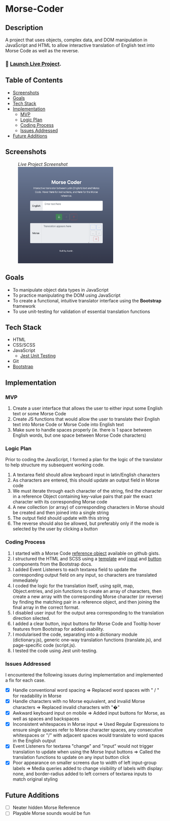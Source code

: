 # Morse-Coder

## Description

A project that uses objects, complex data, and DOM manipulation in JavaScript and HTML to allow interactive translation of English text into Morse Code as well as the reverse.

### 🚀 [Launch Live Project](https://austnly.github.io/morse-coder/).

## Table of Contents

-   [Screenshots](#screenshots)
-   [Goals](#goals)
-   [Tech Stack](#tech-stack)
-   [Implementation](#implementation)
    -   [MVP](#mvp)
    -   [Logic Plan](#logic-plan)
    -   [Coding Process](#code)
    -   [Issues Addressed](#issues-addressed)
-   [Future Additions](#future-additions)

## Screenshots

<figure>
<figcaption><i>Live Project Screenshot</i></figcaption>
<img src="./img/final.png" width="300px" alt="Live Project Screenshot" />
</figure>

## Goals

-   To manipulate object data types in JavaScript
-   To practice manipulating the DOM using JavaScript
-   To create a functional, intuitive translator interface using the **Bootstrap** framework
-   To use unit-testing for validation of essential translation functions

## Tech Stack

-   HTML
-   CSS/SCSS
-   JavaScript
    -   [Jest Unit Testing](https://jestjs.io)
-   Git
-   [Bootstrap](https://getbootstrap.com)

## Implementation

### MVP

1. Create a user interface that allows the user to either input some English text or some Morse Code
1. Create JS functions that would allow the user to translate their English text into Morse Code or Morse Code into English text
1. Make sure to handle spaces properly (ie. there is 1 space between English words, but one space between Morse Code characters)

### Logic Plan

Prior to coding the JavaScript, I formed a plan for the logic of the translator to help structure my subsequent working code.

1. A textarea field should allow keyboard input in latin/English characters
1. As characters are entered, this should update an output field in Morse code
1. We must iterate through each character of the string, find the character in a reference Object containing key-value pairs that pair the exact character with its corresponding Morse code
1. A new collection (or array) of corresponding characters in Morse should be created and then joined into a single string
1. The output field should update with this string
1. The reverse should also be allowed, but preferably only if the mode is selected by the user by clicking a button

### Coding Process

1. I started with a Morse Code [reference object](https://gist.github.com/mohayonao/094c71af14fe4791c5dd) available on github gists.
1. I structured the HTML and SCSS using a [template](https://getbootstrap.com/docs/5.1/examples/heroes/) and [input](https://getbootstrap.com/docs/5.1/forms/input-group/) and [button](https://getbootstrap.com/docs/5.1/components/buttons/) components from the Bootstrap docs.
1. I added Event Listeners to each textarea field to update the corresponding output field on any input, so characters are translated immediately
1. I coded the logic for the translation itself, using split, map, Object.entries, and join functions to create an array of characters, then create a new array with the corresponding Morse character (or reverse) by finding the matching pair in a reference object, and then joining the final array in the correct format.
1. I disabled user input for the output area corresponding to the translation direction silected.
1. I added a clear button, input buttons for Morse Code and Tooltip hover features from Bootstrap for added usability.
1. I modularised the code, separating into a dictionary module (dictionary.js), generic one-way translation functions (translate.js), and page-specific code (script.js).
1. I tested the code using Jest unit-testing.

### Issues Addressed

I encountered the following issues during implementation and implemented a fix for each case.

-   [x] Handle conventional word spacing => Replaced word spaces with " / " for readability in Morse
-   [x] Handle characters with no Morse equivalent, and invalid Morse characters => Replaced invalid characters with "�"
-   [x] Awkward keyboard input on mobile => Added input buttons for Morse, as well as spaces and backspaces
-   [x] Inconsistent whitespaces in Morse input => Used Regular Expressions to ensure single spaces refer to Morse character spaces, any consecutive whitespaces or "/" with adjacent spaces would translate to word spaces in the English output
-   [x] Event Listeners for textarea "change" and "input" would not trigger translation to update when using the Morse Input buttons => Called the translation functions to update on any input button click
-   [x] Poor appearance on smaller screens due to width of left input-group labels => Media queries added to change visibility of labels with display: none, and border-radius added to left corners of textarea inputs to match original styling

## Future Additions

-   [ ] Neater hidden Morse Reference
-   [ ] Playable Morse sounds would be fun
